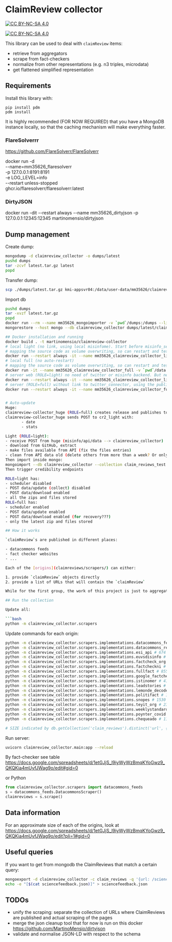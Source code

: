# ClaimReview collector

[![CC BY-NC-SA 4.0][cc-by-nc-sa-shield]][cc-by-nc-sa]

[![CC BY-NC-SA 4.0][cc-by-nc-sa-image]][cc-by-nc-sa]

[cc-by-nc-sa]: http://creativecommons.org/licenses/by-nc-sa/4.0/
[cc-by-nc-sa-image]: https://licensebuttons.net/l/by-nc-sa/4.0/88x31.png
[cc-by-nc-sa-shield]: https://img.shields.io/badge/License-CC%20BY--NC--SA%204.0-lightgrey.svg

This library can be used to deal with `claimReview` items:
- retrieve from aggregators
- scrape from fact-checkers
- normalize from other representations (e.g. n3 triples, microdata)
- get flattened simplified representation

## Requirements

Install this library with:
```
pip install pdm
pdm install
```

It is highly recommended (FOR NOW REQUIRED) that you have a MongoDB instance locally, so that the caching mechanism will make everything faster.

### FlareSolverrr

https://github.com/FlareSolverr/FlareSolverr

docker run -d \
  --name=mm35626_flaresolverr \
  -p 127.0.0.1:8191:8191 \
  -e LOG_LEVEL=info \
  --restart unless-stopped \
  ghcr.io/flaresolverr/flaresolverr:latest

### DirtyJSON

docker run -dit --restart always --name mm35626_dirtyjson -p 127.0.0.1:12345:12345 martinomensio/dirtyjson


## Dump management

Create dump:
```bash
mongodump -d claimreview_collector -o dumps/latest
pushd dumps
tar -zcvf latest.tar.gz latest
popd
```

Transfer dump:
```bash
scp ./dumps/latest.tar.gz kmi-appsvr04:/data/user-data/mm35626/claimreview-collector/dumps/latest.tar.gz
```

Import db
```bash
pushd dumps
tar -xvzf latest.tar.gz
popd
docker run --rm --name mm35626_mongoimporter -v `pwd`/dumps:/dumps --link=mm35626_mongo:mongo -it mongo bash
mongorestore --host mongo --db claimreview_collector dumps/latest/claimreview_collector

## Docker installation and running
docker build . -t martinomensio/claimreview-collector
# local light (no link, using local misinfome). Start before misinfo_server
# mapping the source code as volume overwriting, so can restart and test easily
docker run --restart always -it --name mm35626_claimreview_collector_light -v `pwd`/.env:/app/.env -v `pwd`/data:/app/data -v `pwd`/claimreview_collector:/app/claimreview_collector --link=mm35626_mongo:mongo -e MONGO_HOST=mongo:27017 -p 20400:8000 -e ROLE=light martinomensio/claimreview-collector
# local full (no auto-restart)
# mapping the source code as volume overwriting, so can restart and test easily
docker run -it --name mm35626_claimreview_collector_full -v `pwd`/data:/app/data -v `pwd`/.env:/app/.env -v `pwd`/claimreview_collector:/app/claimreview_collector --link=mm35626_flaresolverr:flaresolverr -e FLARESOLVERR_HOST=flaresolverr --link=mm35626_mongo:mongo -e MONGO_HOST=mongo:27017 -e MISINFO_BACKEND="http://misinfo_server:5000" --link=mm35626_misinfo_server:misinfo_server -e TWITTER_CONNECTOR="http://misinfo_server:5000/misinfo/api/twitter" -e DIRTYJSON_REST_ENDPOINT="http://dirtyjson_server:12345" --link=mm35626_dirtyjson:dirtyjson_server -p 20500:8000 -e ROLE=full martinomensio/claimreview-collector
# server web (ROLE=light) no need of twitter or misinfo backend. But need of credibility backend
docker run --restart always -it --name mm35626_claimreview_collector_light -v `pwd`/.env:/app/.env -v `pwd`/data:/app/data --link=mm35626_mongo:mongo -e MONGO_HOST=mongo:27017 -p 127.0.0.1:20400:8000 -e ROLE=light martinomensio/claimreview-collector
# server (ROLE=full) without link to twitter_connector, using the public misinfome API. Credibility need for IFCN only (through misinfomeAPI)
docker run --restart always -it --name mm35626_claimreview_collector_full -v `pwd`/.env:/app/.env -v `pwd`/data:/app/data --link=mm35626_flaresolverr:flaresolverr -e FLARESOLVERR_HOST=flaresolverr:8191 --link=mm35626_mongo:mongo -e MONGO_HOST=mongo:27017 -e MISINFO_BACKEND="https://misinfo.me" -e TWITTER_CONNECTOR="https://misinfo.me/misinfo/api/twitter" -e DIRTYJSON_REST_ENDPOINT="http://dirtyjson_server:12345" --link=mm35626_dirtyjson:dirtyjson_server -p 127.0.0.1:20500:8000 -e ROLE=full -e PUBLISH_GITHUB=true martinomensio/claimreview-collector


# Auto-update
Huge:
claimreview-collector_huge (ROLE=full) creates release and publishes to GitHub
claimreview-collector_huge sends POST to cr2_light with:
       - date
       - stats

Light (ROLE=light):
- receive POST from huge (misinfo/api/data --> claimreview_collector)
- download from GitHub, extract
- make files available from API (fix the files entries)
- clean from API data old (delete others from more than a week? Or only keep zips?)
Then import inside mongo:
mongoimport --db claimreview_collector --collection claim_reviews_test --file data/latest/claim_reviews_raw.json --jsonArray
Then trigger credibility endpoints

ROLE=light has:
- scheduler disabled
- POST data/update (collect) disabled
- POST data/download enabled
- all the zips and files stored
ROLE=full has:
- scheduler enabled
- POST data/update enabled
- POST data/download enabled (for recovery???)
- only the latest zip and files stored

## How it works

`claimReview`s are published in different places:

- datacommons feeds
- fact checker websites
- ...

Each of the [origins](claimreviews/scrapers/) can either:

1. provide `claimReview` objects directly
2. provide a list of URLs that will contain the `claimReview`

While for the first group, the work of this project is just to aggregate them, the second requires scraping the pages and dealing with possibly broken metadata.

## Run the collection

Update all:

```bash
python -m claimreview_collector.scrapers
```

Update commands for each origin:

```bash
python -m claimreview_collector.scrapers.implementations.datacommons_feeds # 19161 ~ 10s
python -m claimreview_collector.scrapers.implementations.datacommons_research_dataset # 5776
python -m claimreview_collector.scrapers.implementations.esi_api # 674 (not available outside OU) --> REMOVED, too wrong!
python -m claimreview_collector.scrapers.implementations.euvsdisinfo # 13616 ~ 2m 5s
python -m claimreview_collector.scrapers.implementations.factcheck_org # 623 ~ 11m 33s (not using sharethefacts anymore)
python -m claimreview_collector.scrapers.implementations.factcheckni # 21 ~ 3m 29s
python -m claimreview_collector.scrapers.implementations.fullfact # 855   ~1m 36s
python -m claimreview_collector.scrapers.implementations.google_factcheck_explorer # 99828 ~3m 18s
python -m claimreview_collector.scrapers.implementations.istinomer # 4179 ~ 14m 23s (ERROR: microdata does not contain anymore full ClaimReview)
python -m claimreview_collector.scrapers.implementations.leadstories # 5219 ~ 9m 43s
python -m claimreview_collector.scrapers.implementations.lemonde_decodex_hoax # 479 ~ 4s
python -m claimreview_collector.scrapers.implementations.politifact # 1263 ~ 28m 22s
python -m claimreview_collector.scrapers.implementations.snopes # 1530 ~ 36m 35s
python -m claimreview_collector.scrapers.implementations.teyit_org # 2375 ~ 1m 27s
python -m claimreview_collector.scrapers.implementations.weeklystandard # 102 ~ 43s
python -m claimreview_collector.scrapers.implementations.poynter_covid # 9992 ~ 18m 17s
python -m claimreview_collector.scrapers.implementations.chequeado # 1179 ~ 49m 0s

# SIZE indicated by db.getCollection('claim_reviews').distinct('url', {retrieved_by: 'COLLECTION_NAME'})
```

Run server: 
```bash
uvicorn claimreview_collector.main:app --reload
```

By fact-checker see table https://docs.google.com/spreadsheets/d/1etGJjS_l9iyWyWzBmqKYoGwz9_QKQKia4mUyfJWag9o/edit#gid=0

or Python
```python
from claimreview_collector.scrapers import datacommons_feeds
s = datacommons_feeds.DatacommonsScraper()
claimreviews = s.scrape()
```

## Data information

For an approximate size of each of the origins, look at https://docs.google.com/spreadsheets/d/1etGJjS_l9iyWyWzBmqKYoGwz9_QKQKia4mUyfJWag9o/edit?pli=1#gid=0

## Useful queries

If you want to get from mongodb the ClaimReviews that match a certain query:

```bash
mongoexport -d claimreview_collector -c claim_reviews -q '{url: /sciencefeedback|climatefeedback|healthfeedback/}' | sed '$!s/$/,/' > sciencefeedback.json
echo -e "[$(cat sciencefeedback.json)]" > sciencefeedback.json
```

## TODOs

- unify the scraping: separate the collection of URLs where ClaimReviews are published and actual scraping of the pages
- merge the json cleanup tool that for now is run on this docker https://github.com/MartinoMensio/dirtyjson
- validate and normalise JSON-LD with respect to the schema

